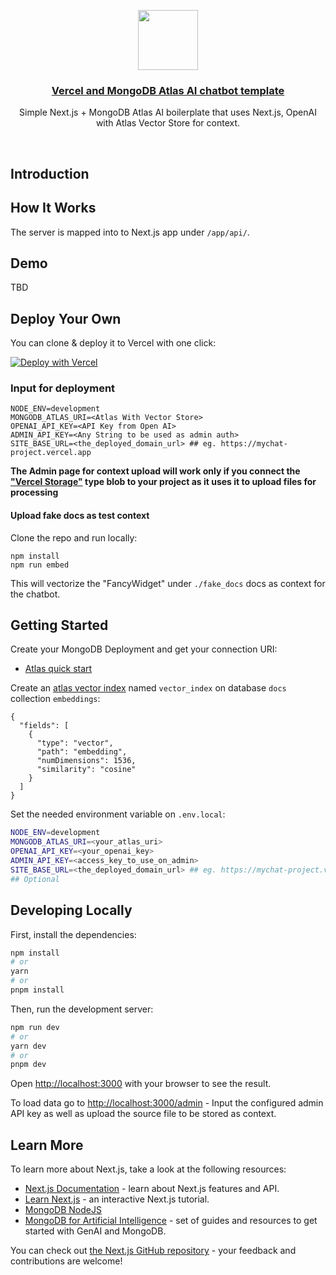 <p align="center">
  <a href="https://nextjs-fastapi-starter.vercel.app/">
    <img src="https://assets.vercel.com/image/upload/v1588805858/repositories/vercel/logo.png" height="96">
    <h3 align="center">Vercel and MongoDB Atlas AI chatbot template</h3>
  </a>
</p>

<p align="center">Simple Next.js + MongoDB Atlas AI boilerplate that uses Next.js, OpenAI with Atlas Vector Store for context.</p>

<br/>

## Introduction

## How It Works

The server is mapped into to Next.js app under `/app/api/`.


## Demo

TBD

## Deploy Your Own

You can clone & deploy it to Vercel with one click:

[![Deploy with Vercel](https://vercel.com/button)](https://vercel.com/new/clone?repository-url=https%3A%2F%2Fgithub.com%2Fmongodb-developer%2Fvercel-ai-vector-search-template&env=MONGODB_ATLAS_URI,OPENAI_API_KEY,ADMIN_API_KEY,SITE_BASE_URL,NODE_ENV)

### Input for deployment
```
NODE_ENV=development
MONGODB_ATLAS_URI=<Atlas With Vector Store>
OPENAI_API_KEY=<API Key from Open AI>
ADMIN_API_KEY=<Any String to be used as admin auth>
SITE_BASE_URL=<the_deployed_domain_url> ## eg. https://mychat-project.vercel.app

```



**The Admin page for context upload will work only if you connect the ["Vercel Storage"](https://vercel.com/docs/storage/vercel-blob) type blob to your project as it uses it to upload files for processing**

#### Upload fake docs as test context

Clone the repo and run locally:
```
npm install
npm run embed
```

This will vectorize the "FancyWidget" under `./fake_docs` docs as context for the chatbot.


## Getting Started

Create your MongoDB Deployment and get your connection URI:
- [Atlas quick start](https://www.mongodb.com/docs/atlas/getting-started/)

Create an [atlas vector index](https://www.mongodb.com/docs/atlas/atlas-vector-search/create-index/) named `vector_index` on database `docs` collection ```embeddings```:
```
{
  "fields": [
    {
      "type": "vector",
      "path": "embedding",
      "numDimensions": 1536,
      "similarity": "cosine"
    }
  ]
}
```

Set the needed environment variable on `.env.local`:
```bash
NODE_ENV=development
MONGODB_ATLAS_URI=<your_atlas_uri>
OPENAI_API_KEY=<your_openai_key>
ADMIN_API_KEY=<access_key_to_use_on_admin>
SITE_BASE_URL=<the_deployed_domain_url> ## eg. https://mychat-project.vercel.app
## Optional

```

## Developing Locally

First, install the dependencies:

```bash
npm install
# or
yarn
# or
pnpm install
```

Then, run the development server:

```bash
npm run dev
# or
yarn dev
# or
pnpm dev
```

Open [http://localhost:3000](http://localhost:3000) with your browser to see the result.

To load data go to [http://localhost:3000/admin](http://localhost:3000/admin) - Input the configured admin API key as well as upload the source file to be stored as context.

## Learn More

To learn more about Next.js, take a look at the following resources:

- [Next.js Documentation](https://nextjs.org/docs) - learn about Next.js features and API.
- [Learn Next.js](https://nextjs.org/learn) - an interactive Next.js tutorial.
- [MongoDB NodeJS](https://www.mongodb.com/docs/drivers/node/current/)
- [MongoDB for Artificial Intelligence](https://www.mongodb.com/use-cases/artificial-intelligence) - set of guides and resources to get started with GenAI and MongoDB.

You can check out [the Next.js GitHub repository](https://github.com/vercel/next.js/) - your feedback and contributions are welcome!
